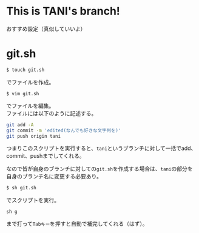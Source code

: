 # This is TANI's branch!
おすすめ設定（真似していいよ）
# git.sh
```sh
$ touch git.sh
```
でファイルを作成。
```
$ vim git.sh
```
でファイルを編集。  
ファイルには以下のように記述する。
```sh
git add -A
git commit -m 'edited(なんでも好きな文字列を)'
git push origin tani
```
つまりこのスクリプトを実行すると、`tani`というブランチに対して一括でadd、commit、pushまでしてくれる。

なので皆が自身のブランチに対しての`git.sh`を作成する場合は、`tani`の部分を自身のブランチ名に変更する必要あり。

```sh
$ sh git.sh
```
でスクリプトを実行。  
```
sh g
```
まで打って`Tabキー`を押すと自動で補完してくれる（はず）。
